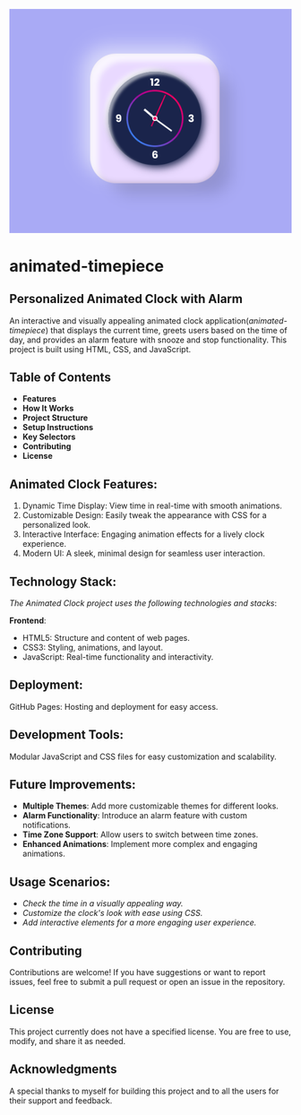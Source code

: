 ![Preview](./assets/preview.png)

# animated-timepiece

## Personalized Animated Clock with Alarm
An interactive and visually appealing animated clock application(*animated-timepiece*) that displays the current time, greets users based on the time of day, and provides an alarm feature with snooze and stop functionality. This project is built using HTML, CSS, and JavaScript.


## Table of Contents
- **Features**
- **How It Works**
- **Project Structure**
- **Setup Instructions**
- **Key Selectors**
- **Contributing**
- **License**



## Animated Clock Features:
1. Dynamic Time Display: View time in real-time with smooth animations.
2. Customizable Design: Easily tweak the appearance with CSS for a personalized look.
3. Interactive Interface: Engaging animation effects for a lively clock experience.
4. Modern UI: A sleek, minimal design for seamless user interaction.


## Technology Stack:
*The Animated Clock project uses the following technologies and stacks*:

**Frontend**:
- HTML5: Structure and content of web pages.
- CSS3: Styling, animations, and layout.
- JavaScript: Real-time functionality and interactivity.


## Deployment:
GitHub Pages: Hosting and deployment for easy access.


## Development Tools:
Modular JavaScript and CSS files for easy customization and scalability.


## Future Improvements:
- **Multiple Themes**: Add more customizable themes for different looks.
- **Alarm Functionality**: Introduce an alarm feature with custom notifications.
- **Time Zone Support**: Allow users to switch between time zones.
- **Enhanced Animations**: Implement more complex and engaging animations.


## Usage Scenarios:
- *Check the time in a visually appealing way.*
- *Customize the clock's look with ease using CSS.*
- *Add interactive elements for a more engaging user experience.*


## Contributing
Contributions are welcome! If you have suggestions or want to report issues, feel free to submit a pull request or open an issue in the repository.


## License
This project currently does not have a specified license. You are free to use, modify, and share it as needed.


## Acknowledgments
A special thanks to myself for building this project and to all the users for their support and feedback.
